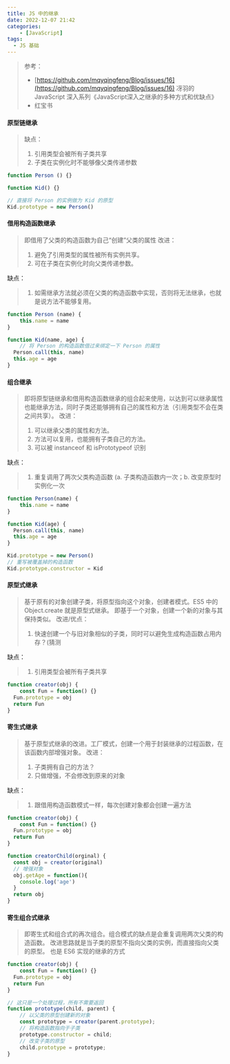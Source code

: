 ```yaml
---
title: JS 中的继承
date: 2022-12-07 21:42
categories:
    - [JavaScript]
tags:
  - JS 基础
---
```


> 参考：
> - [https://github.com/mqyqingfeng/Blog/issues/16](https://github.com/mqyqingfeng/Blog/issues/16) 冴羽的 JavaScript 深入系列《JavaScript深入之继承的多种方式和优缺点》
> - 红宝书

#### 原型链继承
> 缺点：
> 1. 引用类型会被所有子类共享
> 2. 子类在实例化时不能够像父类传递参数

```javascript
function Person () {}

function Kid() {}

// 直接将 Person 的实例做为 Kid 的原型
Kid.prototype = new Person()

```
#### 借用构造函数继承
> 即借用了父类的构造函数为自己“创建”父类的属性
> 改进：
> 1. 避免了引用类型的属性被所有实例共享。
> 2. 可在子类在实例化时向父类传递参数。
> 
缺点：
> 1. 如需继承方法就必须在父类的构造函数中实现，否则将无法继承，也就是说方法不能够复用。

```javascript
function Person (name) {
	this.name = name
}

function Kid(name, age) {
	// 将 Person 的构造函数借过来绑定一下 Person 的属性
  Person.call(this, name)
  this.age = age
}

```
#### 组合继承
> 即将原型链继承和借用构造函数继承的组合起来使用，以达到可以继承属性也能继承方法，同时子类还能够拥有自己的属性和方法（引用类型不会在类之间共享）。
> 改进：
> 1. 可以继承父类的属性和方法。
> 2. 方法可以复用，也能拥有子类自己的方法。
> 3. 可以被 instanceof 和 isPrototypeof 识别
> 
缺点：
> 1. 重复调用了两次父类构造函数 (a. 子类构造函数内一次；b. 改变原型时实例化一次

```javascript
function Person(name) {
	this.name = name
}

function Kid(age) {
  Person.call(this, name)
  this.age = age
}

Kid.prototype = new Person()
// 重写被覆盖掉的构造函数
Kid.prototype.constructor = Kid


```
#### 原型式继承
> 基于原有的对象创建子类，将原型指向这个对象，创建者模式。ES5 中的 Object.create 就是原型式继承。
> 即基于一个对象，创建一个新的对象与其保持类似。
> 改进/优点：
> 1. 快速创建一个与旧对象相似的子类，同时可以避免生成构造函数占用内存？(猜测
> 
缺点：
> 1. 引用类型会被所有子类共享

```javascript
function creator(obj) {
	const Fun = function() {}
  Fun.prototype = obj
  return Fun
}
```
#### 寄生式继承
> 基于原型式继承的改进。工厂模式，创建一个用于封装继承的过程函数，在该函数内部增强对象。
> 改进：
> 1. 子类拥有自己的方法？
> 2. 只做增强，不会修改到原来的对象
> 
缺点：
> 1. 跟借用构造函数模式一样，每次创建对象都会创建一遍方法

```javascript
function creator(obj) {
	const Fun = function() {}
  Fun.prototype = obj
  return Fun
}

function creatorChild(orginal) {
  const obj = creator(original)
  // 增强对象
  obj.getAge = function(){
  	console.log('age')
  }
  return obj
}
```
#### 寄生组合式继承
> 即寄生式和组合式的再次组合。组合模式的缺点是会重复调用两次父类的构造函数。
> 改进思路就是当子类的原型不指向父类的实例，而直接指向父类的原型。
> 也是 ES6 实现的继承的方式

```javascript
function creator(obj) {
	const Fun = function() {}
  Fun.prototype = obj
  return Fun
}

// 这只是一个处理过程，所有不需要返回
function prototype(child, parent) {
    // 以父类的原型创建新的对象
    const prototype = creator(parent.prototype);
    // 将构造函数指向于子类
    prototype.constructor = child;
    // 改变子类的原型
    child.prototype = prototype;
}
```

